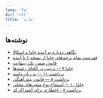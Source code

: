 ```yaml
---
lang: 'fa'
dir: 'rtl'
title: 'خانه'
...
```


## نوشته‌ها

* [نگاهی دوباره به آینده جاوا و اسکالا](/blog/2018/08/java-scala-language-future.html)
* [فهرست تمام پرچم‌های جاوا از نسخه ۶ تا آینده](/blog/2018/06/java-jvm-flags-all.html)
* [قانون صفر، یک، بینهایت](/blog/2018/04/zero-one-inf-rule.html)
* [جاوا ۹ -- ترتیب در الحاق رشته‌ها](/blog/2018/04/java-9-string-concat.html)
* [برداشت ۱۱ -- به زبان دامنه](/blog/2018/04/97-things-11-domain-lang.html)
* [برداشت ۸ — قانون پیش‌آهنگی](/blog/2018/03/97-things-08-boy-scouts.html)
* [جاوا ۱۰ -- استنتاج نوع متغیرهای محلی](/blog/2018/03/java-10-vars.html)
* [برداشت ۷ - اخطاری برای اشتراک کد](/blog/2018/03/97-things-07.html)

